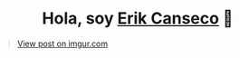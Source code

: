 <div align="center">
    <h1 align="center">Hola, soy <a href="www.linkedin.com/in/erik-canseco-perez-7a371760">Erik Canseco</a> 👋 </h1>
</div>
<div>
    <blockquote class="imgur-embed-pub" lang="en" data-id="l7FPNPz"><a href="https://imgur.com/l7FPNPz">View post on imgur.com</a></blockquote><script async src="//s.imgur.com/min/embed.js" charset="utf-8"></script>
</div>